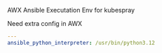 AWX Ansible Executation Env for kubespray

Need extra config in AWX

```yaml
---
ansible_python_interpreter: /usr/bin/python3.12
```
